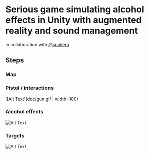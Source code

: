 ﻿# Serious game simulating alcohol effects in Unity with augmented reality and sound management
 In collaboration with [@souliera](https://github.com/souliera)

## Steps
### Map

### Pistol / interactions
![Alt Text](doc/gun.gif | width=100)

### Alcohol effects
![Alt Text](doc/effect.gif)

### Targets
![Alt Text](doc/target.gif)
